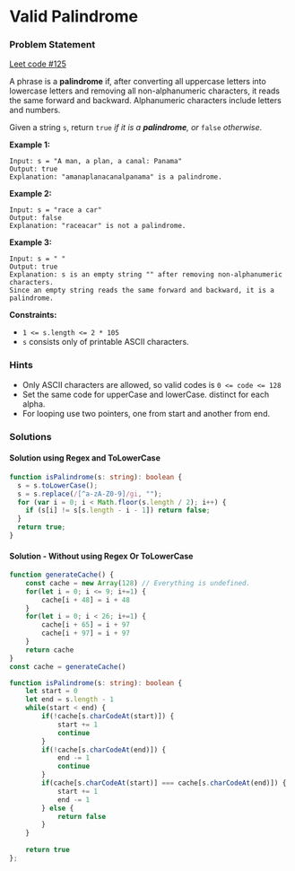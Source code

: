 # Valid Palindrome

### Problem Statement

[Leet code #125](https://leetcode.com/problems/valid-palindrome/)

A phrase is a **palindrome** if, after converting all uppercase letters into lowercase letters and removing all non-alphanumeric characters, it reads the same forward and backward. Alphanumeric characters include letters and numbers.

Given a string `s`, return `true` _if it is a **palindrome**, or_ `false` _otherwise_.



**Example 1:**

```
Input: s = "A man, a plan, a canal: Panama"
Output: true
Explanation: "amanaplanacanalpanama" is a palindrome.
```

**Example 2:**

```
Input: s = "race a car"
Output: false
Explanation: "raceacar" is not a palindrome.
```

**Example 3:**

```
Input: s = " "
Output: true
Explanation: s is an empty string "" after removing non-alphanumeric characters.
Since an empty string reads the same forward and backward, it is a palindrome.
```

&#x20;

**Constraints:**

* `1 <= s.length <= 2 * 105`
* `s` consists only of printable ASCII characters.

### Hints

* Only ASCII characters are allowed, so valid codes is `0 <= code <= 128`
* Set the same code for upperCase and lowerCase. distinct for each alpha.
* For looping use two pointers, one from start and another from end.

### Solutions

#### Solution using Regex and ToLowerCase

```typescript
function isPalindrome(s: string): boolean {
  s = s.toLowerCase();
  s = s.replace(/[^a-zA-Z0-9]/gi, "");
  for (var i = 0; i < Math.floor(s.length / 2); i++) {
    if (s[i] != s[s.length - i - 1]) return false;
  }
  return true;
}
```

#### Solution - Without using Regex Or ToLowerCase

```typescript
function generateCache() {
    const cache = new Array(128) // Everything is undefined.
    for(let i = 0; i <= 9; i+=1) {
        cache[i + 48] = i + 48
    }
    for(let i = 0; i < 26; i+=1) {
        cache[i + 65] = i + 97
        cache[i + 97] = i + 97
    }
    return cache
}
const cache = generateCache()

function isPalindrome(s: string): boolean {    
    let start = 0
    let end = s.length - 1
    while(start < end) {
        if(!cache[s.charCodeAt(start)]) {
            start += 1
            continue
        }
        if(!cache[s.charCodeAt(end)]) {
            end -= 1
            continue
        }
        if(cache[s.charCodeAt(start)] === cache[s.charCodeAt(end)]) {
            start += 1
            end -= 1
        } else {
            return false
        }
    }
    
    return true
};
```
